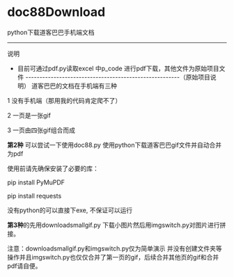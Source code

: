 # doc88Download
python下载道客巴巴手机端文档


-----------------------------------------------------------------------------

说明
- 目前可通过pdf.py读取excel 中p_code 进行pdf下载，其他文件为原始项目文件
-------------------------------------------------------（原始项目说明）
道客巴巴的文档在手机端有三种 

1 没有手机端（那用我的代码肯定爬不了） 

2 一页是一张gif     

3 一页由四张gif组合而成



**第2种** 可以尝试一下使用doc88.py
使用python下载道客巴巴gif文件并自动合并为pdf

使用前请先确保安装了必要的库：

pip install PyMuPDF

pip install requests

没有python的可以直接下exe, 不保证可以运行


**第3种**的先用downloadsmallgif.py 下载小图片然后用imgswitch.py对图片进行拼接。

注意：downloadsmallgif.py和imgswitch.py仅为简单演示 并没有创建文件夹等操作并且imgswitch.py也仅仅合并了第一页的gif，后续合并其他页的gif和合并pdf请自便。



